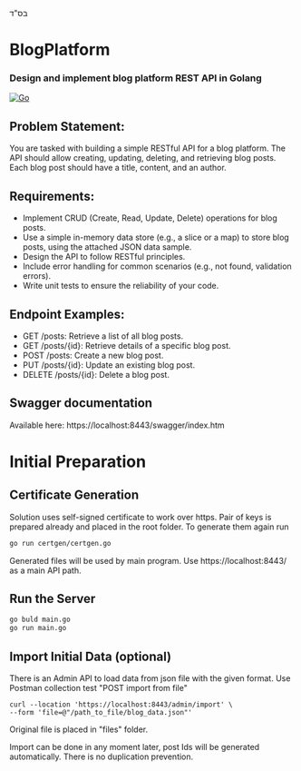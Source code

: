 בס"ד

# BlogPlatform
### Design and implement blog platform REST API in Golang

[![Go](https://github.com/IlyaMoskva/BlogPlatform/actions/workflows/go.yml/badge.svg?branch=master)](https://github.com/IlyaMoskva/BlogPlatform/actions/workflows/go.yml)

## Problem Statement:
You are tasked with building a simple RESTful API for a blog platform. The API should allow creating, updating, deleting, and retrieving blog posts. Each blog post should have a title, content, and an author.

## Requirements:

* Implement CRUD (Create, Read, Update, Delete) operations for blog posts.
* Use a simple in-memory data store (e.g., a slice or a map) to store blog posts, using the attached JSON data sample.
* Design the API to follow RESTful principles.
* Include error handling for common scenarios (e.g., not found, validation errors).
* Write unit tests to ensure the reliability of your code.

## Endpoint Examples:

* GET /posts: Retrieve a list of all blog posts.
* GET /posts/{id}: Retrieve details of a specific blog post.
* POST /posts: Create a new blog post.
* PUT /posts/{id}: Update an existing blog post.
* DELETE /posts/{id}: Delete a blog post.

## Swagger documentation
Available here: https://localhost:8443/swagger/index.htm

# Initial Preparation

## Certificate Generation

Solution uses self-signed certificate to work over https. Pair of keys is prepared already and placed in the root folder.
To generate them again run
```sh
go run certgen/certgen.go
```
Generated files will be used by main program.
Use https://localhost:8443/ as a main API path.

## Run the Server
```sh
go buld main.go
go run main.go
```

## Import Initial Data (optional)
There is an Admin API to load data from json file with the given format.
Use Postman collection test "POST import from file"
```
curl --location 'https://localhost:8443/admin/import' \
--form 'file=@"/path_to_file/blog_data.json"'
```
Original file is placed in "files" folder.

Import can be done in any moment later, post Ids will be generated automatically. There is no duplication prevention.
